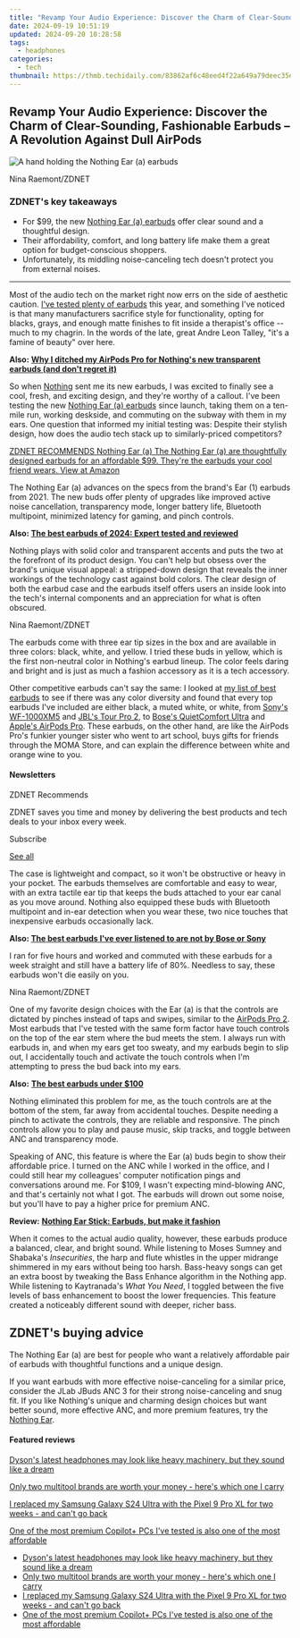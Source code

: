 ```yaml
---
title: "Revamp Your Audio Experience: Discover the Charm of Clear-Sounding, Fashionable Earbuds – A Revolution Against Dull AirPods"
date: 2024-09-19 10:51:19
updated: 2024-09-20 10:28:58
tags:
  - headphones
categories:
  - tech
thumbnail: https://thmb.techidaily.com/83862af6c48eed4f22a649a79deec35e1e15bdc44c6b305417ce32effff185ec.jpg
---
```


## Revamp Your Audio Experience: Discover the Charm of Clear-Sounding, Fashionable Earbuds – A Revolution Against Dull AirPods

![A hand holding the Nothing Ear (a) earbuds](https://www.zdnet.com/a/img/resize/4626969a2529972536149bbe7d1a05ec4b045575/2024/04/16/d728d98d-7090-4914-b557-49e6c2adc422/dsc01727.jpg?auto=webp&width=1280)

Nina Raemont/ZDNET

### ZDNET's key takeaways   

* For $99, the new [Nothing Ear (a) earbuds](https://buy.geni.us/Proxy.ashx?TSID=368250&GR%5FURL=https%3A%2F%2Fwww.amazon.com%2FNothing-Integration-Cancelling-Equaliser-Bluetooth%2Fdp%2FB0D2XYTB85%2F%3Fth%3D1%26tag%3Dzd-buy-button-20%26ascsubtag%3D%5F%5FCOM%5FCLICK%5FID%5F%5F%7C478a8ddb-96f2-4fa4-8bdb-8cc42b59019b%7Cdtp&dtb=1) offer clear sound and a thoughtful design.
* Their affordability, comfort, and long battery life make them a great option for budget-conscious shoppers.
* Unfortunately, its middling noise-canceling tech doesn't protect you from external noises.  
---

Most of the audio tech on the market right now errs on the side of aesthetic caution. [I've tested plenty of earbuds](https://www.zdnet.com/article/best-earbuds/) this year, and something I've noticed is that many manufacturers sacrifice style for functionality, opting for blacks, grays, and enough matte finishes to fit inside a therapist's office -- much to my chagrin. In the words of the late, great Andre Leon Talley, "it's a famine of beauty" over here. 

**Also:** [**Why I ditched my AirPods Pro for Nothing's new transparent earbuds (and don't regret it)**](https://www.zdnet.com/article/why-i-ditched-my-airpods-pro-for-nothings-new-transparent-earbuds-and-dont-regret-it/)

So when [Nothing](https://us.nothing.tech/) sent me its new earbuds, I was excited to finally see a cool, fresh, and exciting design, and they're worthy of a callout. I've been testing the new [Nothing Ear (a) earbuds](https://buy.geni.us/Proxy.ashx?TSID=368250&GR%5FURL=https%3A%2F%2Fwww.amazon.com%2FNothing-Integration-Cancelling-Equaliser-Bluetooth%2Fdp%2FB0D2XYTB85%2F%3Ftag%3Dzd-buy-button-20%26ascsubtag%3D%5F%5FCOM%5FCLICK%5FID%5F%5F%7C478a8ddb-96f2-4fa4-8bdb-8cc42b59019b%7Cdtp&dtb=1) since launch, taking them on a ten-mile run, working deskside, and commuting on the subway with them in my ears. One question that informed my initial testing was: Despite their stylish design, how does the audio tech stack up to similarly-priced competitors? 

[ZDNET RECOMMENDS Nothing Ear (a) The Nothing Ear (a) are thoughtfully designed earbuds for an affordable $99\. They're the earbuds your cool friend wears. View at Amazon](https://buy.geni.us/Proxy.ashx?TSID=368250&GR%5FURL=https%3A%2F%2Fwww.amazon.com%2FNothing-Integration-Cancelling-Equaliser-Bluetooth%2Fdp%2FB0D2XYTB85%2F%3Ftag%3Dzd-buy-button-20%26ascsubtag%3D%5F%5FCOM%5FCLICK%5FID%5F%5F%7C478a8ddb-96f2-4fa4-8bdb-8cc42b59019b%7Cdtp&dtb=1)

The Nothing Ear (a) advances on the specs from the brand's Ear (1) earbuds from 2021\. The new buds offer plenty of upgrades like improved active noise cancellation, transparency mode, longer battery life, Bluetooth multipoint, minimized latency for gaming, and pinch controls.

**Also: [The best earbuds of 2024: Expert tested and reviewed](https://www.zdnet.com/article/best-earbuds/)**

Nothing plays with solid color and transparent accents and puts the two at the forefront of its product design. You can't help but obsess over the brand's unique visual appeal: a stripped-down design that reveals the inner workings of the technology cast against bold colors. The clear design of both the earbud case and the earbuds itself offers users an inside look into the tech's internal components and an appreciation for what is often obscured. 

Nina Raemont/ZDNET

The earbuds come with three ear tip sizes in the box and are available in three colors: black, white, and yellow. I tried these buds in yellow, which is the first non-neutral color in Nothing's earbud lineup. The color feels daring and bright and is just as much a fashion accessory as it is a tech accessory. 

Other competitive earbuds can't say the same: I looked at [my list of best earbuds](https://www.zdnet.com/article/best-earbuds/) to see if there was any color diversity and found that every top earbuds I've included are either black, a muted white, or white, from [Sony's WF-1000XM5](https://www.zdnet.com/article/sonys-new-wf-1000xm5-may-just-be-the-best-premium-earbuds-right-now/) and [JBL's Tour Pro 2](https://www.zdnet.com/article/forget-airpods-these-wireless-earbuds-offer-clever-features-that-apple-doesnt/), to [Bose's QuietComfort Ultra](https://www.zdnet.com/article/ive-used-these-bose-earbuds-for-months-and-i-cant-recommend-them-enough/) and [Apple's AirPods Pro](https://www.zdnet.com/article/apple-airpods-pro-2-review/). These earbuds, on the other hand, are like the AirPods Pro's funkier younger sister who went to art school, buys gifts for friends through the MOMA Store, and can explain the difference between white and orange wine to you. 

#### Newsletters

ZDNET Recommends

ZDNET saves you time and money by delivering the best products and tech deals to your inbox every week.

 Subscribe

[See all](https://www.zdnet.com/newsletters/)

The case is lightweight and compact, so it won't be obstructive or heavy in your pocket. The earbuds themselves are comfortable and easy to wear, with an extra tactile ear tip that keeps the buds attached to your ear canal as you move around. Nothing also equipped these buds with Bluetooth multipoint and in-ear detection when you wear these, two nice touches that inexpensive earbuds occasionally lack. 

**Also: [The best earbuds I've ever listened to are not by Bose or Sony](https://www.zdnet.com/article/the-best-earbuds-ive-ever-listened-to-are-not-by-bose-or-sony/)**

I ran for five hours and worked and commuted with these earbuds for a week straight and still have a battery life of 80%. Needless to say, these earbuds won't die easily on you. 

Nina Raemont/ZDNET

One of my favorite design choices with the Ear (a) is that the controls are dictated by pinches instead of taps and swipes, similar to the [AirPods Pro 2](https://www.zdnet.com/article/apple-airpods-pro-2-review/). Most earbuds that I've tested with the same form factor have touch controls on the top of the ear stem where the bud meets the stem. I always run with earbuds in, and when my ears get too sweaty, and my earbuds begin to slip out, I accidentally touch and activate the touch controls when I'm attempting to press the bud back into my ears. 

**Also:** [**The best earbuds under $100**](https://www.zdnet.com/article/the-best-cheap-earbuds/)

Nothing eliminated this problem for me, as the touch controls are at the bottom of the stem, far away from accidental touches. Despite needing a pinch to activate the controls, they are reliable and responsive. The pinch controls allow you to play and pause music, skip tracks, and toggle between ANC and transparency mode. 

Speaking of ANC, this feature is where the Ear (a) buds begin to show their affordable price. I turned on the ANC while I worked in the office, and I could still hear my colleagues' computer notification pings and conversations around me. For $109, I wasn't expecting mind-blowing ANC, and that's certainly not what I got. The earbuds will drown out some noise, but you'll have to pay a higher price for premium ANC. 

**Review:** [**Nothing Ear Stick: Earbuds, but make it fashion**](https://www.zdnet.com/article/nothing-ear-stick-review-earbuds-but-make-it-fashion/)

When it comes to the actual audio quality, however, these earbuds produce a balanced, clear, and bright sound. While listening to Moses Sumney and Shabaka's _Insecurities_, the harp and flute whistles in the upper midrange shimmered in my ears without being too harsh. Bass-heavy songs can get an extra boost by tweaking the Bass Enhance algorithm in the Nothing app. While listening to Kaytranada's _What You Need_, I toggled between the five levels of bass enhancement to boost the lower frequencies. This feature created a noticeably different sound with deeper, richer bass. 

## ZDNET's buying advice 

The Nothing Ear (a) are best for people who want a relatively affordable pair of earbuds with thoughtful functions and a unique design.

If you want earbuds with more effective noise-canceling for a similar price, consider the JLab JBuds ANC 3 for their strong noise-canceling and snug fit. If you like Nothing's unique and charming design choices but want better sound, more effective ANC, and more premium features, try the [Nothing Ear](https://www.zdnet.com/article/these-150-transparent-earbuds-offer-audiopiles-something-airpods-pro-dont/).

#### Featured reviews

[Dyson's latest headphones may look like heavy machinery, but they sound like a dream](https://www.zdnet.com/article/i-tested-dysons-500-flagship-headphones-and-theyre-more-competitive-than-expected/ "Dyson's latest headphones may look like heavy machinery, but they sound like a dream")

[Only two multitool brands are worth your money - here's which one I carry](https://www.zdnet.com/article/only-two-multitool-brands-are-worth-your-money-heres-which-one-i-carry/ "Only two multitool brands are worth your money - here's which one I carry")

[I replaced my Samsung Galaxy S24 Ultra with the Pixel 9 Pro XL for two weeks - and can't go back](https://www.zdnet.com/article/i-replaced-my-samsung-galaxy-s24-ultra-with-the-pixel-9-pro-xl-for-two-weeks-and-cant-go-back/ "I replaced my Samsung Galaxy S24 Ultra with the Pixel 9 Pro XL for two weeks - and can't go back")

[One of the most premium Copilot+ PCs I've tested is also one of the most affordable](https://www.zdnet.com/article/one-of-the-most-premium-copilot-pcs-ive-tested-is-also-one-of-the-most-affordable/ "One of the most premium Copilot+ PCs I've tested is also one of the most affordable")

* [Dyson's latest headphones may look like heavy machinery, but they sound like a dream](https://www.zdnet.com/article/i-tested-dysons-500-flagship-headphones-and-theyre-more-competitive-than-expected/ "Dyson's latest headphones may look like heavy machinery, but they sound like a dream")
* [Only two multitool brands are worth your money - here's which one I carry](https://www.zdnet.com/article/only-two-multitool-brands-are-worth-your-money-heres-which-one-i-carry/ "Only two multitool brands are worth your money - here's which one I carry")
* [I replaced my Samsung Galaxy S24 Ultra with the Pixel 9 Pro XL for two weeks - and can't go back](https://www.zdnet.com/article/i-replaced-my-samsung-galaxy-s24-ultra-with-the-pixel-9-pro-xl-for-two-weeks-and-cant-go-back/ "I replaced my Samsung Galaxy S24 Ultra with the Pixel 9 Pro XL for two weeks - and can't go back")
* [One of the most premium Copilot+ PCs I've tested is also one of the most affordable](https://www.zdnet.com/article/one-of-the-most-premium-copilot-pcs-ive-tested-is-also-one-of-the-most-affordable/ "One of the most premium Copilot+ PCs I've tested is also one of the most affordable")

<ins class="adsbygoogle"
     style="display:block"
     data-ad-format="autorelaxed"
     data-ad-client="ca-pub-7571918770474297"
     data-ad-slot="1223367746"></ins>



<ins class="adsbygoogle"
     style="display:block"
     data-ad-client="ca-pub-7571918770474297"
     data-ad-slot="8358498916"
     data-ad-format="auto"
     data-full-width-responsive="true"></ins>
